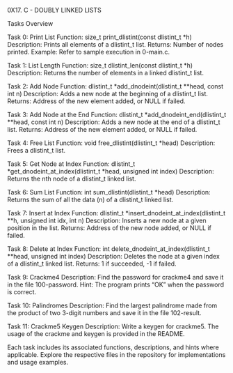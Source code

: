 0X17. C - DOUBLY LINKED LISTS

Tasks Overview

Task 0: Print List
Function: size_t print_dlistint(const dlistint_t *h)
Description: Prints all elements of a dlistint_t list.
Returns: Number of nodes printed.
Example: Refer to sample execution in 0-main.c.

Task 1: List Length
Function: size_t dlistint_len(const dlistint_t *h)
Description: Returns the number of elements in a linked dlistint_t list.

Task 2: Add Node
Function: dlistint_t *add_dnodeint(dlistint_t **head, const int n)
Description: Adds a new node at the beginning of a dlistint_t list.
Returns: Address of the new element added, or NULL if failed.

Task 3: Add Node at the End
Function: dlistint_t *add_dnodeint_end(dlistint_t **head, const int n)
Description: Adds a new node at the end of a dlistint_t list.
Returns: Address of the new element added, or NULL if failed.

Task 4: Free List
Function: void free_dlistint(dlistint_t *head)
Description: Frees a dlistint_t list.

Task 5: Get Node at Index
Function: dlistint_t *get_dnodeint_at_index(dlistint_t *head, unsigned int index)
Description: Returns the nth node of a dlistint_t linked list.

Task 6: Sum List
Function: int sum_dlistint(dlistint_t *head)
Description: Returns the sum of all the data (n) of a dlistint_t linked list.

Task 7: Insert at Index
Function: dlistint_t *insert_dnodeint_at_index(dlistint_t **h, unsigned int idx, int n)
Description: Inserts a new node at a given position in the list.
Returns: Address of the new node added, or NULL if failed.

Task 8: Delete at Index
Function: int delete_dnodeint_at_index(dlistint_t **head, unsigned int index)
Description: Deletes the node at a given index of a dlistint_t linked list.
Returns: 1 if succeeded, -1 if failed.

Task 9: Crackme4
Description: Find the password for crackme4 and save it in the file 100-password.
Hint: The program prints “OK” when the password is correct.

Task 10: Palindromes
Description: Find the largest palindrome made from the product of two 3-digit numbers and save it in the file 102-result.

Task 11: Crackme5 Keygen
Description: Write a keygen for crackme5. The usage of the crackme and keygen is provided in the README.

Each task includes its associated functions, descriptions, and hints where applicable. Explore the respective files in the repository for implementations and usage examples.
